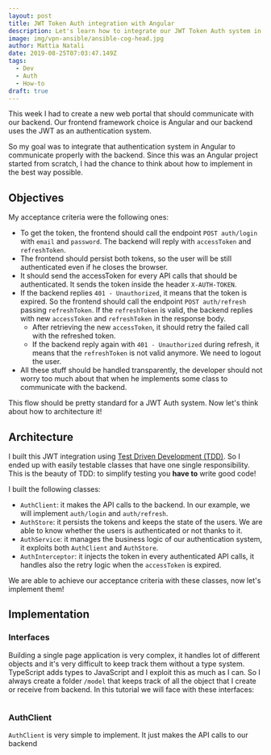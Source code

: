 ```yaml
---
layout: post
title: JWT Token Auth integration with Angular
description: Let's learn how to integrate our JWT Token Auth system in Angular
image: img/vpn-ansible/ansible-cog-head.jpg
author: Mattia Natali
date: 2019-08-25T07:03:47.149Z
tags: 
  - Dev
  - Auth
  - How-to
draft: true
---
```


This week I had to create a new web portal that should communicate with our backend.
Our frontend framework choice is Angular and our backend uses the JWT as an authentication system.

So my goal was to integrate that authentication system in Angular to communicate properly with the backend.
Since this was an Angular project started from scratch, I had the chance to think about how to implement in the best way possible.


## Objectives

My acceptance criteria were the following ones:

- To get the token, the frontend should call the endpoint `POST auth/login` with `email` and `password`. The backend will reply with `accessToken` and `refreshToken`.
- The frontend should persist both tokens, so the user will be still authenticated even if he closes the browser.
- It should send the accessToken for every API calls that should be authenticated. It sends the token inside the header `X-AUTH-TOKEN`.
- If the backend replies `401 - Unauthorized`, it means that the token is expired. So the frontend should call the endpoint `POST auth/refresh` passing `refreshToken`. If the `refreshToken` is valid, the backend replies with new `accessToken` and `refreshToken` in the response body.
  - After retrieving the new `accessToken`, it should retry the failed call with the refreshed token.
  - If the backend reply again with `401 - Unauthorized` during refresh, it means that the `refreshToken` is not valid anymore. We need to logout the user.
- All these stuff should be handled transparently, the developer should not worry too much about that when he implements some class to communicate with the backend.

This flow should be pretty standard for a JWT Auth system. Now let's think about how to architecture it!

## Architecture

I built this JWT integration using [Test Driven Development (TDD)](https://en.wikipedia.org/wiki/Test-driven_development). So I ended up with easily testable classes that have one single responsibility. This is the beauty of TDD: to simplify testing you **have to** write good code!

I built the following classes:

- `AuthClient`: it makes the API calls to the backend. In our example, we will implement `auth/login` and `auth/refresh`.
- `AuthStore`: it persists the tokens and keeps the state of the users. We are able to know whether the users is authenticated or not thanks to it.
- `AuthService`: it manages the business logic of our authentication system, it exploits both `AuthClient` and `AuthStore`.
- `AuthInterceptor`: it injects the token in every authenticated API calls, it handles also the retry logic when the `accessToken` is expired.

We are able to achieve our acceptance criteria with these classes, now let's implement them!

## Implementation

### Interfaces

Building a single page application is very complex, it handles lot of different objects and it's very difficult to keep track them without a type system. TypeScript adds types to JavaScript and I exploit this as much as I can.
So I always create a folder `/model` that keeps track of all the object that I create or receive from backend.
In this tutorial we will face with these interfaces:

```typescript
```

### AuthClient

`AuthClient` is very simple to implement. It just makes the API calls to our backend